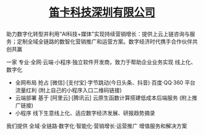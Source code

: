 # <p align="center">[笛卡科技深圳有限公司](http://www.dikait.com "官网")</p>

助力数字化转型并利用“AI科技+媒体”实现持续营销增长：提供上云上链咨询与服务；定制全域全链路的数智化营销推广和运营方案。数字经济时代携手合作伙伴共创共赢

一家 专业·全网·云端·小程序·独立软件开发商，致力于帮助企业业务实现 线上化、数字化
- 全网布局    抢占 [微信]·[支付宝]·字节跳动(今日头条、抖音)·百度·QQ·360 平台流量红利 (附上自己的小程序入口二维码链接)
- 云端部署    基于 [阿里云]·[腾讯云] 云原生函数计算搭建低成本后端服务 (附上推广链接)
- 小程序      线下生意线上化、适应数字经济发展、研报趋势摘录

我们提供 全域·全链路·数字化·智能化·营销增长·运营推广 增值服务和解决方案
